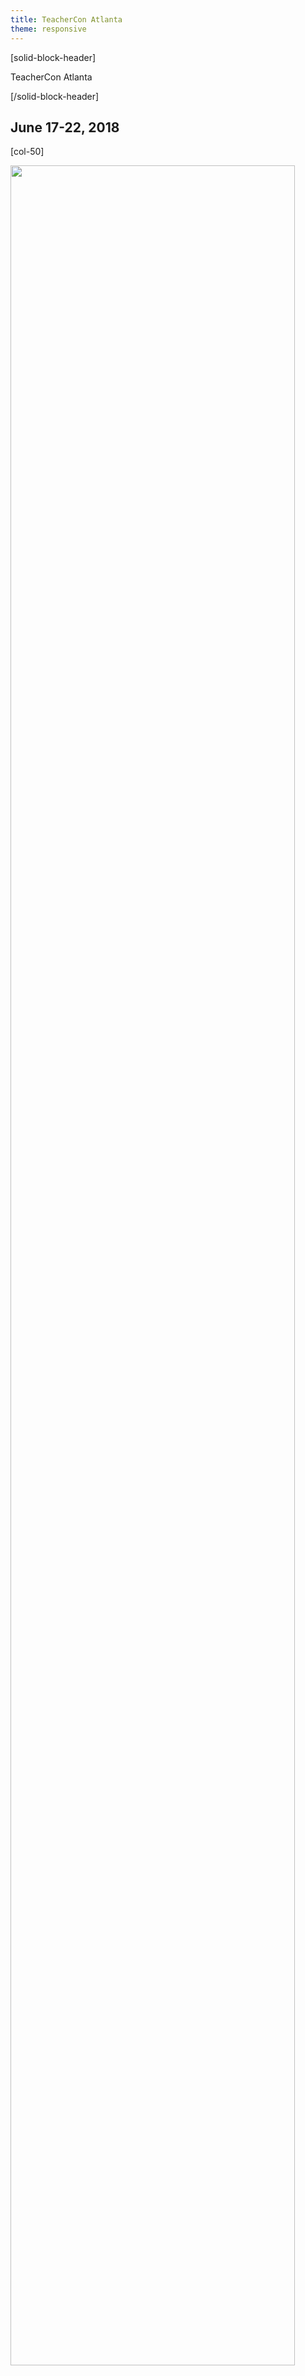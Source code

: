 ```yaml
---
title: TeacherCon Atlanta
theme: responsive
---
```

<a id="top"></a>

[solid-block-header]

TeacherCon Atlanta

[/solid-block-header]
## June 17-22, 2018

[col-50]

<p align="left"><img src="/images/ATL.jpg" width="95%"></p> 

[/col-50]

[col-50]

## **What is TeacherCon?**

TeacherCon is an intensive, hands-on, in-person workshop providing foundational experiences with computer science and the Code.org suite of tools. The five-day workshop is the primary capacity building experience for educators gearing up to teach their first year of CS Discoveries or CS Principles. 

Over the course of the week, you will join with hundreds of teachers from across the country to explore the curriculum and tools, consider and experiment with specific classroom management and teaching strategies, and build a local community with teachers who are also implementing Code.org courses.

[/col-50]

<div style="clear: both;"></div>

<hr/>

## **Travel, Hotel, and Conference Expense Information**

<details>
<summary>**Hotel Information**</summary>
  <p>
  <br>
TeacherCon accomodations as well as all conference sessions will take place at:

<a href="http://www.starwoodhotels.com/sheraton/property/photos/gallery.html?propertyID=1144", target=_"blank"><Sheraton Atlanta Downtown</a>
<br> 165 Courtland Street NE
<br> Atlanta, GA 30303
  
</p>
</details>

<details>
<summary>**Should I book my own travel to TeacherCon?**</summary>
  <p>
  <br>
  **Please DO NOT make travel or lodging arrangements before we send you travel booking details.** You will receive an email from us approximately seven weeks ahead of your scheduled TeacherCon with detailed information about how to book your flight through our travel system, Egencia. 
  
We also have a room set aside for you at our conference hotel, so you don’t need to make a reservation.

</p>
</details>

<details>
<summary>**What if I choose to drive to TeacherCon?**</summary>
  <p>
  <br>
If you choose to drive to TeacherCon instead of fly, and are driving over 25 miles one-way, you will receive a $150 gift card to help cover the cost of mileage. **No additional reimbursements will be provided for driving**.
</p>
</details>

<details>
<summary>**Will I need additional transportation once I arrive at TeacherCon?**</summary>
  <p>
  <br>
You will not need to rent a vehicle while at TeacherCon since all conference sessions and meals will take place on site at the hotel. If your Regional Event is off-site, transportation options will be provided. If you are flying, you will need to arrange your own transportation to and from the airport (ex: SuperShuttle, ride share or taxi). Plan to pay for this upfront but we will provide you a gift card that will cover the cost once you register at the conference. (see expenses covered for details, below).
</p>
</details>

<details>
<summary>**Can I share a ride from the airport to the hotel with fellow TeacherCon attendees?**</summary>
  <p>
  <br>
For privacy reasons, Code.org is not able to share attendee contact information, but you're welcome to meet up with each other at the airport and ride together to the hotel. If you'd like to share a ride, our suggestion is to join a group meeting every 30 minutes between 10 am and 4:30 pm at any of the <a href="http://www.atl.com/rideshare" target=_"blank">rideshare pickup locations at ATL Hartsfield-Jackson</a>. Then order a taxi, Uber, or Lyft together. **Please note that Code.org staff will not be at the meeting location.** When you get to the pickup location, make sure to ask others nearby if they are part of TeacherCon.
</p> 
</details>

<details>
<summary>**What expenses are covered during TeacherCon?**</summary>
  <p>
  <br>
Code.org will pay for relevant travel, accommodation and meal expenses for your summer conference. 

**These include:**

* Flights to and from your assigned TeacherCon Location **OR** mileage gift card for attendees driving over 25 miles one-way.
* A room for you at the hotel -- No need to make a reservation, we have booked this for you!
* Catered breakfast, lunch, and snacks, Monday through Friday; dinner on Sunday and Wednesday

All participants will receive a $300 gift card upon their registration at the conference cover any additional expenses such as meals we do not provide, and other travel-related incidentals such as baggage fees, parking, taxis, public transportation, etc. No additional reimbursements will be provided to attendees or districts.
</p>
</details>

## **What to Bring**
<details>
  <summary>**What kinds of clothing should I pack?**</summary>
  <p>
  <br>
We encourage **business casual** attire during TeacherCon. All our conference sessions are indoors, and air conditioning is usually cool in hotels. We recommend that you bring layers if you get cold easily in air conditioned rooms. You can expect outside temperatures to be quite warm during the day. If you plan to venture outdoors during your free time, be sure to check the local forecast and plan accordingly!
</p>
</details>

<details>
<summary>**What devices will I need to bring?**</summary>
  <p>
  <br>
**Don't forget to bring your own laptop/Chromebook and charger, as well as any adapters.** If you’re bringing a school or district owned laptop/Chromebook, please make sure you have administrator permissions.

_At this time, our CS Discoveries and Principles courses are not optimized for tablets, so **we do not recommend bringing a tablet as your primary device** to this event._

Please note that Code.org will not have extra devices on hand for participants to borow.

</p>
</details>

## **Agenda**
<details>
  <summary>**Schedule for the Week**</summary>
  <p>
<p align="left"><img src="/images/teachercon-schedule.png" width="80%"></p>

</p>
</details>

<details>
<summary>**Will I have any free time?**</summary>
  <p>
  <br>
Of course! Sessions end each day at 4:30pm, which leaves plenty of time in the evenings to explore the area and spend time with the folks you meet throughout the day. In addition, we ask that you join our Sunday and Wednesday evening events, as these are important opportunities to connect with your fellow educators and build community. Otherwise, your evenings are free!
</p>
</details>

<details>
<summary>**What if I can't attend for the full week?**</summary>
  <p>
  <br>
We expect you to attend for the full conference. Make plans to be with us from Registration on Sunday afternoon through the Closing Ceremonies on Friday afternoon to ensure that you receive the full training experience. We would love to have local teachers join us for registration and the Kick-Off dinner on Sunday evening. If you are not able to attend the dinner on Sunday evening, please plan to join us Monday morning by 8:00am to have time to register before sessions begin at 8:30am. If you have any concerns, please let us know at
[teacher@code.org](mailto:teacher@code.org).
</p>
</details>

<a id="previous"></a>
## **Previous Email Updates**
This section will be updated as emails are sent for this event.

<a id="prework"></a>
## **Prework**
<details>
<summary>**CS Discoveries**</summary>
 <p>
 <br>
More information coming soon!
</details>

<details>
<summary>**CS Principles**</summary>
 <p>
 <br>
More information coming soon!
</details>

<a id="who"></a>
## **Who's Who at TeacherCon?**
<details>
<summary>**Code.org Staff**</summary>
 <p>
 <br>
More information coming soon!
</details>

<details>
<summary>**Session Lead Facilitators**</summary>
 <p>
 <br>
More information coming soon!
</details>

<details>
<summary>**Regional Partners**</summary>
 <p>
 <br>
More information coming soon!
</p>
</details>

## **Contact Us**
Check out our <a href="https://docs.google.com/document/d/1kyf-LMuqZx3Jne-q-Ce8MOaWJQm67VekO_kYKr9EFPQ/edit#", target=_"blank">FAQ's!</a>

Still can't find what you're looking for? Email us at: [teacher@code.org](mailto:teacher@code.org). 


[**Back to the top**](#top)
<br/>

  
